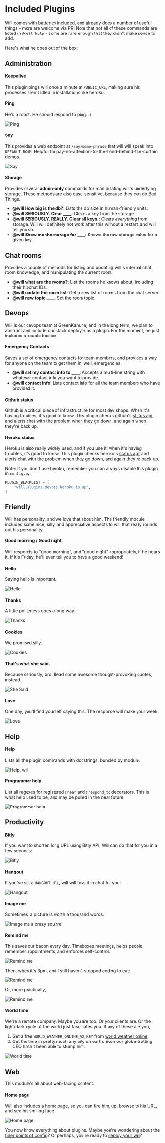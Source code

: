 # Included Plugins

Will comes with batteries included, and already does a number of useful things - more are welcome via PR!  Note that not all of these commands are listed in `@will help` - some are rare enough that they didn't make sense to add.

Here's what he does out of the box:


## Administration

#### Keepalive

This plugin pings will once a minute at `PUBLIC_URL`, making sure his processes aren't idled in installations like heroku.

#### Ping

He's a robot. He should respond to ping. :)

![Ping](../../img/ping.gif)

#### Say

This provides a web endpoint at `/say/some-phrase` that will will speak into `DEFAULT_ROOM`.  Helpful for pay-no-attention-to-the-hand-behind-the-curtain demos.

![Say](../../img/say.gif)

#### Storage

Provides several **admin-only** commands for manipulating will's underlying storage.  These methods are also case-sensitive, because they can do Bad Things.

- **@will How big is the db?**: Lists the db size in human-friendly units.
- **@will SERIOUSLY. Clear ____**: Clears a key from the storage
- **@will SERIOUSLY. REALLY. Clear all keys.**: Clears *everything* from storage.  Will will definitely not work after this without a restart, and will tell you so.
- **@will Show me the storage for ____**: Shows the raw storage value for a given key.


## Chat rooms

Provides a couple of methods for listing and updating will's internal chat room knowledge, and manipulating the current room.

- **@will what are the rooms?**:  List the rooms he knows about, including their hipchat IDs.
- **@will update the room list**:  Get a new list of rooms from the chat server.
- **@will new topic ____**:   Set the room topic.

## Devops

Will is our devops team at GreenKahuna, and in the long term, we plan to abstract and include our stack deployer as a plugin.  For the moment, he just includes a couple basics:

#### Emergency Contacts

Saves a set of emergency contacts for team members, and provides a way for anyone on the team to get them in, well, emergencies.

- **@will set my contact info to ____**: Accepts a multi-line string with whatever contact info you want to provide.
- **@will contact info**: Lists contact info for all the team members who have provided it.

#### Github status

Github is a critical piece of infrastructure for most dev shops.  When it's having troubles, it's good to know.  This plugin checks github's [status api](https://status.github.com/api/), and alerts chat with the problem when they go down, and again when they're back up.


#### Heroku status

Heroku is also really widely used, and if you use it, when it's having troubles, it's good to know.  This plugin checks heroku's [status api](http://status.heroku.com), and alerts chat with the problem when they go down, and again they're back up.

Note: if you don't use heroku, remember you can always disable this plugin in `config.py`:

```python
PLUGIN_BLACKLIST = [
    "will.plugins.devops.heroku_is_up",
]
```

## Friendly

Will has personality, and we love that about him.  The friendly module includes some nice, silly, and appreciative aspects to will that really rounds out his personality.

#### Good morning / Good night

Will responds to "good morning", and "good night" appropriately, if he hears it.  If it's Friday, he'll even tell you to have a good weekend!

#### Hello

Saying hello is important.

![Hello](../../img/hi_hello.gif)

#### Thanks

A little politeness goes a long way.

![Thanks](../../img/thanks.gif)

#### Cookies

We promised silly.

![Cookies](../../img/cookies.gif)

#### That's what she said.

Because seriously, bro. Read some awesome thought-provoking quotes, instead.

![She Said](../../img/shesaid.gif)

#### Love

One day, you'll find yourself saying this.  The response will make your week.

![Love](../../img/love.gif)


## Help

#### Help

Lists all the plugin commands with docstrings, bundled by module.

![Help, will](../../img/help.gif)

#### Programmer help

List all regexes for registered `@hear` and `@respond_to` decorators.  This is what help used to be, and may be pulled in the near future.

![Programmer help](../../img/programmer_help.gif)

## Productivity

#### Bitly

If you want to shorten long URL using Bitly API, Will can do that for you in a few seconds:

![Bitly](../../img/bitly.png)

#### Hangout

If you've set a `HANGOUT_URL`, will will toss it in chat for you:

![Hangout](../../img/hangout.gif)

#### Image me

Sometimes, a picture is worth a thousand words.

![Image me a crazy squirrel](../../img/image_me.gif)

#### Remind me

This saves our bacon every day. Timeboxes meetings, helps people remember appointments, and enforces self-control.

![Remind me](../../img/remind_food.gif)

Then, when it's 3pm, and I still haven't stopped coding to eat:

![Remind me](../../img/remind_then.gif)

Or, more practically,

![Remind me](../../img/remind_client.gif)


#### World time

We're a remote company. Maybe you are too. Or your clients are.  Or the light/dark cycle of the world just fascinates you.  If any of these are you,

1. Get a free `WORLD_WEATHER_ONLINE_V2_KEY` from [world weather online](http://developer.worldweatheronline.com).
2. Get the time in pretty much any city on earth.  Even our globe-trotting CEO hasn't been able to stump him.

![World time](../../img/world_time.gif)

## Web

This module's all about web-facing content.

#### Home page
Will also includes a home page, so you can fire him, up, browse to his URL, and see his smiling face.

![Home page](../../img/home.png)


You now know everything about plugins.  Maybe you're wondering about the [finer points of config](../config.md)?  Or perhaps, you're ready to [deploy your will](../deploy.md)?